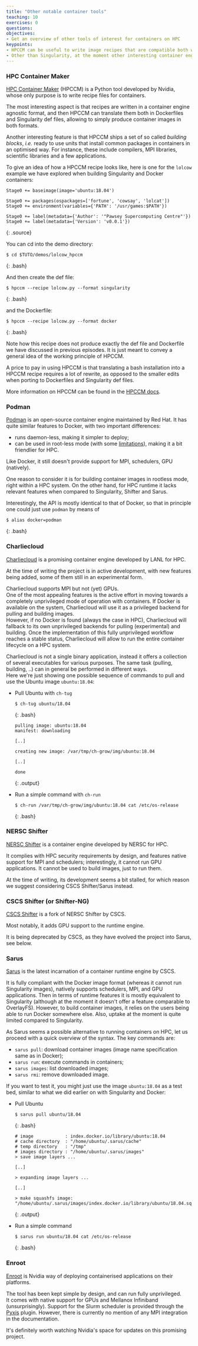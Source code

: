 ```yaml
---
title: "Other notable container tools"
teaching: 10
exercises: 0
questions:
objectives:
- Get an overview of other tools of interest for containers on HPC
keypoints:
- HPCCM can be useful to write image recipes that are compatible both with Docker and Singularity
- Other than Singularity, at the moment other interesting container engines for HPC are Sarus and Charliecloud
---
```



### HPC Container Maker

[HPC Container Maker](https://github.com/NVIDIA/hpc-container-maker) (HPCCM) is a Python tool developed by Nvidia, whose only purpose is to write recipe files for containers.

The most interesting aspect is that recipes are written in a container engine agnostic format, and then HPCCM can translate them both in Dockerfiles and Singularity def files, allowing to simply produce container images in both formats.

Another interesting feature is that HPCCM ships a set of so called *building blocks*, *i.e.* ready to use units that install common packages in containers in an optimised way.  For instance, these include compilers, MPI libraries, scientific libraries and a few applications.

To give an idea of how a HPCCM recipe looks like, here is one for the `lolcow` example we have explored when building Singularity and Docker containers:

```
Stage0 += baseimage(image='ubuntu:18.04')

Stage0 += packages(ospackages=['fortune', 'cowsay', 'lolcat'])
Stage0 += environment(variables={'PATH': '/usr/games:$PATH'})

Stage0 += label(metadata={'Author': '"Pawsey Supercomputing Centre"'})
Stage0 += label(metadata={'Version': 'v0.0.1'})
```
{: .source}

You can cd into the demo directory:

```
$ cd $TUTO/demos/lolcow_hpccm
```
{: .bash}

And then create the def file:

```
$ hpccm --recipe lolcow.py --format singularity
```
{: .bash}

and the Dockerfile:

```
$ hpccm --recipe lolcow.py --format docker
```
{: .bash}

Note how this recipe does not produce exactly the def file and Dockerfile we have discussed in previous episodes.  It is just meant to convey a general idea of the working principle of HPCCM.

A price to pay in using HPCCM is that translating a bash installation into a HPCCM recipe requires a lot of rewrite, as opposed to the smaller edits when porting to Dockerfiles and Singularity def files.

More information on HPCCM can be found in the [HPCCM docs](https://github.com/NVIDIA/hpc-container-maker/tree/master/docs).


### Podman

[Podman](https://podman.io) is an open-source container engine maintained by Red Hat.  It has quite similar features to Docker, with two important differences:

* runs daemon-less, making it simpler to deploy;
* can be used in root-less mode (with some [limitations](https://github.com/containers/libpod/blob/master/rootless.md)), making it a bit friendlier for HPC.

Like Docker, it still doesn't provide support for MPI, schedulers, GPU (natively).

One reason to consider it is for building container images in rootless mode, right within a HPC system.  On the other hand, for HPC runtime it lacks relevant features when compared to Singularity, Shifter and Sarus.  
<!-- Notably, at the time of writing it is still a bit buggy. -->

Interestingly, the API is mostly identical to that of Docker, so that in principle one could just use `podman` by means of

```
$ alias docker=podman
```
{: .bash}


### Charliecloud

[Charliecloud](https://hpc.github.io/charliecloud/) is a promising container engine developed by LANL for HPC.

At the time of writing the project is in active development, with new features being added, some of them still in an experimental form.  

Charliecloud supports MPI but not (yet) GPUs.  
One of the most appealing features is the active effort in moving towards a completely unprivileged mode of operation with containers.  If Docker is available on the system, Charliecloud will use it as a privileged backend for pulling and building images.  
However, if no Docker is found (always the case in HPC), Charliecloud will fallback to its own unprivileged backends for pulling (experimental) and building.  Once the implementation of this fully unprivileged workflow reaches a stable status, Charliecloud will allow to run the entire container lifecycle on a HPC system.

Charliecloud is not a single binary application, instead it offers a collection of several executables for various purposes.  The same task (pulling, building, ..) can in general be performed in different ways.  
Here we're just showing one possible sequence of commands to pull and use the Ubuntu image `ubuntu:18.04`:

* Pull Ubuntu with `ch-tug` 
    ```
    $ ch-tug ubuntu/18.04
    ```
    {: .bash}

    ```
    pulling image: ubuntu:18.04
    manifest: downloading
    
    [..]
    
    creating new image: /var/tmp/ch-grow/img/ubuntu:18.04
    
    [..]
    
    done
    ```
    {: .output}

* Run a simple command with `ch-run`
    ```
    $ ch-run /var/tmp/ch-grow/img/ubuntu:18.04 cat /etc/os-release
    ```
    {: .bash}


### NERSC Shifter

[NERSC Shifter](https://docs.nersc.gov/programming/shifter/overview/) is a container engine developed by NERSC for HPC.

It complies with HPC security requirements by design, and features native support for MPI and schedulers; interestingly, it cannot run GPU applications.  It cannot be used to build images, just to run them.

At the time of writing, its development seems a bit stalled, for which reason we suggest considering CSCS Shifter/Sarus instead.


### CSCS Shifter (or Shifter-NG)

[CSCS Shifter](https://user.cscs.ch/tools/containers/shifter/) is a fork of NERSC Shifter by CSCS.

Most notably, it adds GPU support to the runtime engine.

It is being deprecated by CSCS, as they have evolved the project into Sarus, see below.


### Sarus

[Sarus](https://sarus.readthedocs.io) is the latest incarnation of a container runtime engine by CSCS.

It is fully compliant with the Docker image format (whereas it cannot run Singularity images), natively supports schedulers, MPI, and GPU applications.  Then in terms of runtime features it is mostly equivalent to Singularity (although at the moment it doesn't offer a feature comparable to OverlayFS).  However, to build container images, it relies on the users being able to run Docker somewhere else.  Also, uptake at the moment is quite limited compared to Singularity.

As Sarus seems a possible alternative to running containers on HPC, let us proceed with a quick overview of the syntax.  The key commands are:
* `sarus pull`: download container images (image name specification same as in Docker);
* `sarus run`: execute commands in containers;
* `sarus images`: list downloaded images;
* `sarus rmi`: remove downloaded image.

If you want to test it, you might just use the image `ubuntu:18.04` as a test bed, similar to what we did earlier on with Singularity and Docker:

* Pull Ubuntu 
    ```
    $ sarus pull ubuntu/18.04
    ```
    {: .bash}

    ```
    # image            : index.docker.io/library/ubuntu:18.04
    # cache directory  : "/home/ubuntu/.sarus/cache"
    # temp directory   : "/tmp"
    # images directory : "/home/ubuntu/.sarus/images"
    > save image layers ...
    
    [..]
    
    > expanding image layers ...
    
    [..]
    
    > make squashfs image: "/home/ubuntu/.sarus/images/index.docker.io/library/ubuntu/18.04.squashfs"
    ```
    {: .output}

* Run a simple command
    ```
    $ sarus run ubuntu/18.04 cat /etc/os-release
    ```
    {: .bash}


### Enroot

[Enroot](https://github.com/NVIDIA/enroot) is Nvidia way of deploying containerised applications on their platforms.  

The tool has been kept simple by design, and can run fully unprivileged.  
It comes with native support for GPUs and Mellanox Infiniband (unsurprisingly).  Support for the Slurm scheduler is provided through the [Pyxis](https://github.com/NVIDIA/pyxis) plugin.  However, there is currently no mention of any MPI integration in the documentation.

It's definitely worth watching Nvidia's space for updates on this promising project.
